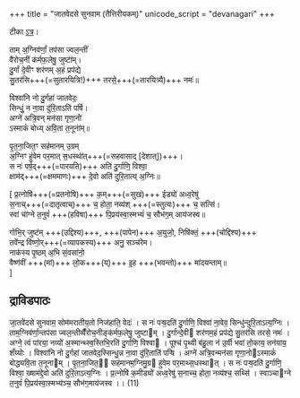 +++
title = "जातवेदसे सुनवाम (तैत्तिरीयकम्)"
unicode_script = "devanagari"
+++

टीका [ऽत्र](https://archive.org/stream/Anandashram_Samskrita_Granthavali_Anandashram_Sanskrit_Series/ASS_036_Taittiriya_Aranyakam_With_Sayana_Bhashya_Part_2_-_Babasastri_Phadke_1927#page/n361/mode/2up)।

<div class="js_include" url="/vedAH/Rk/shAkalam/saMhitA/01/099_jAtavedase"  newLevelForH1="2" includeTitle="false"> </div>  

ताम् अ॒ग्निव॑र्णां॒ तप॑सा ज्वल॒न्तीं  
वै॑रोच॒नीं क॑र्मफ॒लेषु॒ जुष्टा॑॑म्।  
दु॒र्गां दे॒वीꣳ शर॑णम् अ॒हं प्रप॑द्ये  
सु॒तर॑सि+++(=सुतारयित्रि!)+++ तरसे॒+++(=तारयित्र्यै)+++ नमः॑॥

<div class="js_include" url="/vedAH/Rk/shAkalam/saMhitA/01/aMshAH/agne_tvam_pAraya"  newLevelForH1="2" includeTitle="false"> </div>  

विश्वा॑नि नो दु॒र्गहा॑ जातवेदः॒  
सिन्धुं॒ न ना॒वा दु॑रि॒ताऽति॑ पर्षि।  
अग्ने॑ अत्रि॒वन् मन॑सा गृणा॒नो॑॑  
ऽस्माकं॑ बोध्य् अवि॒ता त॒नूना॑॑म्॥

पृ॒त॒ना॒जित॒ꣳ सह॑मानम् उ॒ग्रम्  
अ॒ग्निꣳ हु॑वेम पर॒मात् स॒धस्था॑॑त्+++(=सहवासाद् [देशात्])+++।  
स नः॑ पर्ष॒द्+++(=पारयति)+++ अति॑ दु॒र्गाणि॒ विश्वा॒  
क्षाम॑द्+++(=क्षममाणः)+++ दे॒वो अति॑ दुरि॒तात्य् अ॒ग्निः॥

[
प्र॒त्नोषि॑+++(=प्रतनोषि)+++ क॒म्+++(=सुखं)+++ ईड्यो॑ अध्व॒रेषु॑  
स॒नाच्+++(=दातृत्वाच्)+++ च॒ होता॒ नव्य॑श् +++(=स्तुत्यः)+++ च॒ सत्सि॑।  
स्वां चा॑॑ग्ने त॒नुवं॑ +++(हविषा)+++ पि॒प्रय॑स्वा॒स्मभ्यं॑ च॒ सौभ॑ग॒म् आय॑जस्व॥

गोभि॒र् जुष्ट॑म् +++(उद्दिश्य)+++, +++(पापेन)+++ अ॒युजो॒, निषि॑क्तं॒ +++(चोद्दिश्य)+++  
तवे॑॑न्द्र वि॑ष्णो॒र्+++(=व्यापकस्य)+++ अनु॒ सञ्च॑रेम।  
नाक॑स्य पृ॒ष्ठम् अ॒भि सं॒वसा॑नो॒  
वैष्ण॑वीं +++(मां)+++ लो॒क+++(य्)+++ इ॒ह +++(भवन्तो)+++ मा॑दयन्ताम्॥  
]

## द्राविडपाठः
जा॒तवे॑दसे सुनवाम॒ सोम॑मरातीय॒तो निज॑हाति॒  वेदः॑ । स नः॑ पऱ्ष॒दति॑ दु॒र्गाणि॒ विश्वा॑ ना॒वेव॒ सिन्धु॑न्दुरि॒ताऽत्य॒ग्निः । ताम॒ग्निव॑र्णा॒न्तप॑सा  ज्वल॒न्तीव्वैँ॑रोच॒नीङ्क॑र्मफ॒लेषु॒ जुष्टाम् । दु॒र्गान्दे॒वी शर॑णम॒हं प्रप॑द्ये सु॒तर॑सि तरसे॒ नमः॑ । अग्ने॒ त्वं पा॑रया॒ नव्यो॑  अ॒स्मान्थ्स्व॒स्तिभि॒रति॑ दु॒र्गाणि॒ विश्वा । पूश्च॑ पृ॒थ्वी ब॑हु॒ला न॑ उ॒र्वी भवा॑ तो॒काय॒ तन॑याय॒ शँय्योः । विश्वा॑नि नो  दु॒र्गहा॑ जातवेद॒स्सिन्धु॒न्न ना॒वा दु॑रि॒ताति॑ पऱ्षि । अग्ने॑ अत्रि॒वन्मन॑सा गृणा॒नोऽस्माकं॑ बोद्ध्यवि॒ता त॒नूनाम् ।  पृ॒त॒ना॒जित॒॒ सह॑मानम॒ग्निमु॒ग्र हु॑वेम पर॒माथ्स॒धस्थात् । स नः॑ पऱ्ष॒दति॑ दु॒र्गाणि॒ विश्वा॒ ख्षाम॑द्दे॒वो अति॑  दुरि॒ताऽत्य॒ग्निः । प्र॒त्नोषि॑ क॒मीड्यो॑ अध्व॒रेषु॑ स॒नाच्च॒ होता॒ नव्य॑श्च॒ सथ्सि॑ । स्वाञ्चाग्ने त॒नुवं॑ पि॒प्रय॑स्वा॒स्मभ्य॑ञ्च॒  सौभ॑ग॒माय॑जस्व ।। (11)
